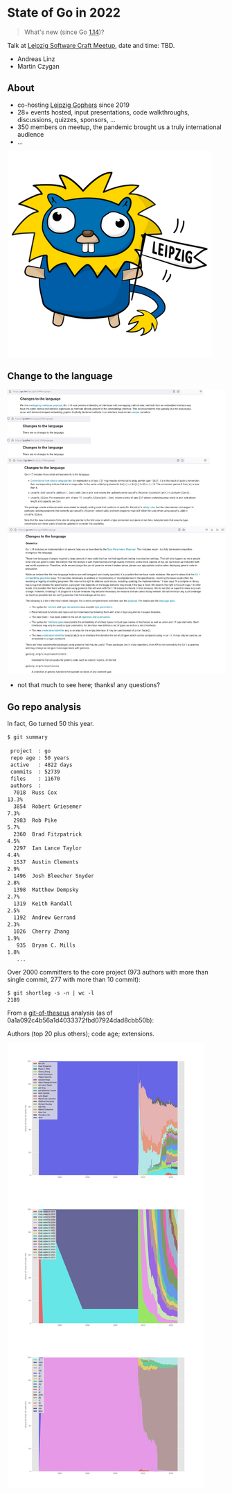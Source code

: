# State of Go in 2022

> What's new (since Go [1.14](https://go.dev/doc/devel/release#go1.14))?

Talk at [Leipzig Software Craft
Meetup](https://www.meetup.com/LE-software-craft-community/), date and time:
TBD.

* Andreas Linz
* Martin Czygan

## About

* co-hosting [Leipzig Gophers](https://golangleipzig.space/) since 2019
* 28+ events hosted, input presentations, code walkthroughs, discussions, quizzes, sponsors, ...
* 350 members on meetup, the pandemic brought us a truly international audience
* ...

![](static/leipzig-gopher.png)

## Change to the language

![](static/changes-combined.png)

* not that much to see here; thanks! any questions?

## Go repo analysis

In fact, Go turned 50 this year.

```
$ git summary

 project  : go
 repo age : 50 years
 active   : 4822 days
 commits  : 52739
 files    : 11670
 authors  :
  7018  Russ Cox                                                    13.3%
  3854  Robert Griesemer                                            7.3%
  2983  Rob Pike                                                    5.7%
  2360  Brad Fitzpatrick                                            4.5%
  2297  Ian Lance Taylor                                            4.4%
  1537  Austin Clements                                             2.9%
  1496  Josh Bleecher Snyder                                        2.8%
  1398  Matthew Dempsky                                             2.7%
  1319  Keith Randall                                               2.5%
  1192  Andrew Gerrand                                              2.3%
  1026  Cherry Zhang                                                1.9%
   935  Bryan C. Mills                                              1.8%
   ...
```

Over 2000 committers to the core project (973 authors with more than single commit, 277 with more than 10 commit):

```
$ git shortlog -s -n | wc -l
2189
```

From a [git-of-theseus](https://github.com/erikbern/git-of-theseus) analysis
(as of 0a1a092c4b56a1d4033372fbd07924dad8cbb50b):

Authors (top 20 plus others); code age; extensions.

![Various plots generated with git-of-theseus](static/theseus/stats_combined.png)
